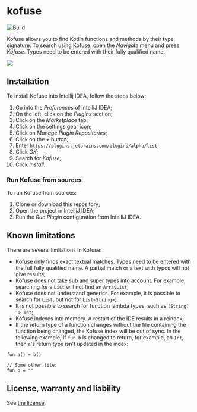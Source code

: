 # kofuse

![Build](https://github.com/bepil/kofuse/workflows/Build/badge.svg)

<!-- Plugin description -->
Kofuse allows you to find Kotlin functions and methods by their type signature. To search using Kofuse, open the 
*Navigate* menu and press *Kofuse*. Types need to be entered with their fully qualified name.


![](https://github.com/bepil/kofuse/tree/main/doc/assets/search.png)
<!-- Plugin description end -->


## Installation
To install Kofuse into Intellij IDEA, follow the steps below:
1. Go into the *Preferences* of IntelliJ IDEA;
2. On the left, click on the *Plugins* section;
3. Click on the *Marketplace* tab;
4. Click on the settings gear icon;
5. Click on *Manage Plugin Repositories*;
6. Click on the *+* button;
7. Enter `https://plugins.jetbrains.com/plugins/alpha/list`;
8. Click *OK*;
9. Search for *Kofuse*;
10. Click *Install*.

### Run Kofuse from sources
To run Kofuse from sources:
1. Clone or download this repository;
2. Open the project in IntelliJ IDEA;
3. Run the *Run Plugin* configuration from IntelliJ IDEA.

## Known limitations

There are several limitations in Kofuse:
- Kofuse only finds exact textual matches. Types need to be entered with the full fully qualified name. 
A partial match or a text with typos will not give results;
- Kofuse does not take sub and super types into account. 
For example, searching for a `List` will not find an `ArrayList`;
- Kofuse does not understand generics. For example, it is possible to search for `List`, but not for `List<String>`;
- It is not possible to search for function lambda types, such as `(String) -> Int`;
- Kofuse indexes into memory. A restart of the IDE results in a reindex;
- If the return type of a function changes without the file containing the function being changed, the Kofuse index will
be out of sync. In the following example, If `fun b` is changed to return, for example, an `Int`, then `a`'s return type 
isn't updated in the index:
```
fun a() = b()

// Some other file:
fun b = ""
```

## License, warranty and liability
See [the license](LICENSE).